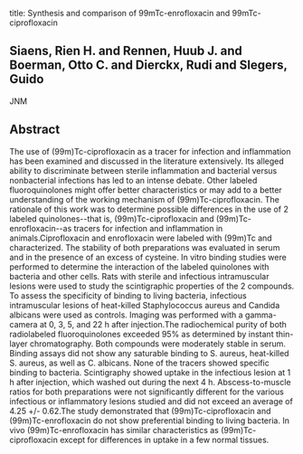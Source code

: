 title: Synthesis and comparison of 99mTc-enrofloxacin and 99mTc-ciprofloxacin

## Siaens, Rien H. and Rennen, Huub J. and Boerman, Otto C. and Dierckx, Rudi and Slegers, Guido
JNM


## Abstract
The use of (99m)Tc-ciprofloxacin as a tracer for infection and inflammation has been examined and discussed in the literature extensively. Its alleged ability to discriminate between sterile inflammation and bacterial versus nonbacterial infections has led to an intense debate. Other labeled fluoroquinolones might offer better characteristics or may add to a better understanding of the working mechanism of (99m)Tc-ciprofloxacin. The rationale of this work was to determine possible differences in the use of 2 labeled quinolones--that is, (99m)Tc-ciprofloxacin and (99m)Tc-enrofloxacin--as tracers for infection and inflammation in animals.Ciprofloxacin and enrofloxacin were labeled with (99m)Tc and characterized. The stability of both preparations was evaluated in serum and in the presence of an excess of cysteine. In vitro binding studies were performed to determine the interaction of the labeled quinolones with bacteria and other cells. Rats with sterile and infectious intramuscular lesions were used to study the scintigraphic properties of the 2 compounds. To assess the specificity of binding to living bacteria, infectious intramuscular lesions of heat-killed Staphylococcus aureus and Candida albicans were used as controls. Imaging was performed with a gamma-camera at 0, 3, 5, and 22 h after injection.The radiochemical purity of both radiolabeled fluoroquinolones exceeded 95% as determined by instant thin-layer chromatography. Both compounds were moderately stable in serum. Binding assays did not show any saturable binding to S. aureus, heat-killed S. aureus, as well as C. albicans. None of the tracers showed specific binding to bacteria. Scintigraphy showed uptake in the infectious lesion at 1 h after injection, which washed out during the next 4 h. Abscess-to-muscle ratios for both preparations were not significantly different for the various infectious or inflammatory lesions studied and did not exceed an average of 4.25 +/- 0.62.The study demonstrated that (99m)Tc-ciprofloxacin and (99m)Tc-enrofloxacin do not show preferential binding to living bacteria. In vivo (99m)Tc-enrofloxacin has similar characteristics as (99m)Tc-ciprofloxacin except for differences in uptake in a few normal tissues.


